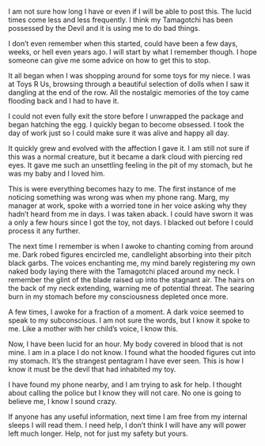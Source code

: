 I am not sure how long I have or even if I will be able to post this. The lucid times come less and less frequently. I think my Tamagotchi has been possessed by the Devil and it is using me to do bad things.
 
I don’t even remember when this started, could have been a few days, weeks, or hell even years ago. I will start by what I remember though. I hope someone can give me some advice on how to get this to stop.

It all began when I was shopping around for some toys for my niece. I was at Toys R Us, browsing through a beautiful selection of dolls when I saw it dangling at the end of the row. All the nostalgic memories of the toy came flooding back and I had to have it.

I could not even fully exit the store before I unwrapped the package and began hatching the egg. I quickly began to become obsessed. I took the day of work just so I could make sure it was alive and happy all day.

It quickly grew and evolved with the affection I gave it. I am still not sure if this was a normal creature, but it became a dark cloud with piercing red eyes. It gave me such an unsettling feeling in the pit of my stomach, but he was my baby and I loved him.
 
This is were everything becomes hazy to me. The first instance of me noticing something was wrong was when my phone rang. Marg, my manager at work, spoke with a worried tone in her voice asking why they hadn’t heard from me in days. I was taken aback. I could have sworn it was a only a few hours since I got the toy, not days. I blacked out before I could process it any further.

The next time I remember is when I awoke to chanting coming from around me. Dark robed figures encircled me, candlelight absorbing into their pitch black garbs. The voices enchanting me, my mind barely registering my own naked body laying there with the Tamagotchi placed around my neck.
I remember the glint of the blade raised up into the stagnant air. The hairs on the back of my neck extending, warning me of potential threat. The searing burn in my stomach before my consciousness depleted once more.
 
A few times, I awoke for a fraction of a moment. A dark voice seemed to speak to my subconscious. I am not sure the words, but I know it spoke to me. Like a mother with her child’s voice, I know this.
 
Now, I have been lucid for an hour. My body covered in blood that is not mine. I am in a place I do not know. I found what the hooded figures cut into my stomach. It’s the strangest pentagram I have ever seen. This is how I know it must be the devil that had inhabited my toy.

I have found my phone nearby, and I am trying to ask for help. I thought about calling the police but I know they will not care. No one is going to believe me, I know I sound crazy.
 
If anyone has any useful information, next time I am free from my internal sleeps I will read them. I need help, I don’t think I will have any will power left much longer. Help, not for just my safety but yours.

 
